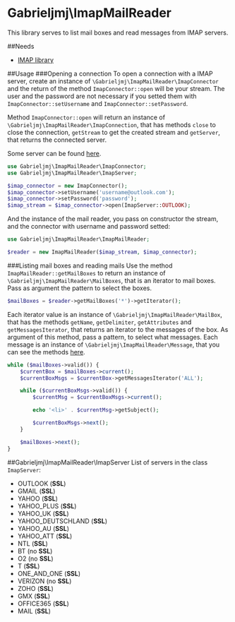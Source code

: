 Gabrieljmj\ImapMailReader
=========================
This library serves to list mail boxes and read messages from IMAP servers.

##Needs
 * [IMAP library](http://php.net/manual/pt_BR/book.imap.php)

##Usage
###Opening a connection
To open a connection with a IMAP server, create an instance of ```\Gabrieljmj\ImapMailReader\ImapConnector``` and the return of the method ```ImapConnector::open``` will be your stream. The user and the password are not necessary if you setted them with ```ImapConnector::setUsername``` and ```ImapConnector::setPassword```.

Method ```ImapConnector::open``` will return an instance of ```\Gabrieljmj\ImapMailReader\ImapConnection```, that has methods ```close``` to close the connection, ```getStream``` to get the created stream and ```getServer```, that returns the connected server.

Some server can be found [here](https://github.com/GabrielJMJ/ImapMailReader#gabrieljmjimapmailreaderimapserver).
```php
use Gabrieljmj\ImapMailReader\ImapConnector;
use Gabrieljmj\ImapMailReader\ImapServer;

$imap_connector = new ImapConnector();
$imap_connector->setUsername('username@outlook.com');
$imap_connector->setPassword('password');
$imap_stream = $imap_connector->open(ImapServer::OUTLOOK);
```
And the instance of the mail reader, you pass on constructor the stream, and the connector with username and password setted:
```php
use Gabrieljmj\ImapMailReader\ImapMailReader;

$reader = new ImapMailReader($imap_stream, $imap_connector);
```

###Listing mail boxes and reading mails
Use the method ```ImapMailReader::getMailBoxes``` to return an instance of ```\Gabrieljmj\ImapMailReader\MailBoxes```, that is an iterator to mail boxes. Pass as argument the pattern to select the boxes.
```php
$mailBoxes = $reader->getMailBoxes('*')->getIterator();
```
Each iterator value is an instance of ```\Gabrieljmj\ImapMailReader\MailBox```, that has the methods ```getName```, ```getDelimiter```, ```getAttributes``` and ```getMessagesIterator```, that returns an iterator to the messages of the box. As argument of this method, pass a pattern, to select what messages. Each message is an instance of ```\Gabrieljmj\ImapMailReader\Message```, that you can see the methods [here](https://github.com/GabrielJMJ/ImapMailReader/blob/master/src/gabrieljmj/ImapMailReader/Message.php).
```php
while ($mailBoxes->valid()) {
    $currentBox = $mailBoxes->current();
    $currentBoxMsgs = $currentBox->getMessagesIterator('ALL');

    while ($currentBoxMsgs->valid()) {
        $currentMsg = $currentBoxMsgs->current();

        echo '<li>' . $currentMsg->getSubject();

        $currentBoxMsgs->next();
    }

    $mailBoxes->next();
}
```

##Gabrieljmj\ImapMailReader\ImapServer
List of servers in the class ```ImapServer```:
* OUTLOOK (**SSL**)
* GMAIL (**SSL**)
* YAHOO (**SSL**)
* YAHOO_PLUS (**SSL**)
* YAHOO_UK (**SSL**)
* YAHOO_DEUTSCHLAND (**SSL**)
* YAHOO_AU (**SSL**)
* YAHOO_ATT (**SSL**)
* NTL (**SSL**)
* BT (no  **SSL**)
* O2 (no **SSL**)
* T (**SSL**)
* ONE_AND_ONE (**SSL**)
* VERIZON (no **SSL**)
* ZOHO (**SSL**)
* GMX (**SSL**)
* OFFICE365 (**SSL**)
* MAIL (**SSL**)